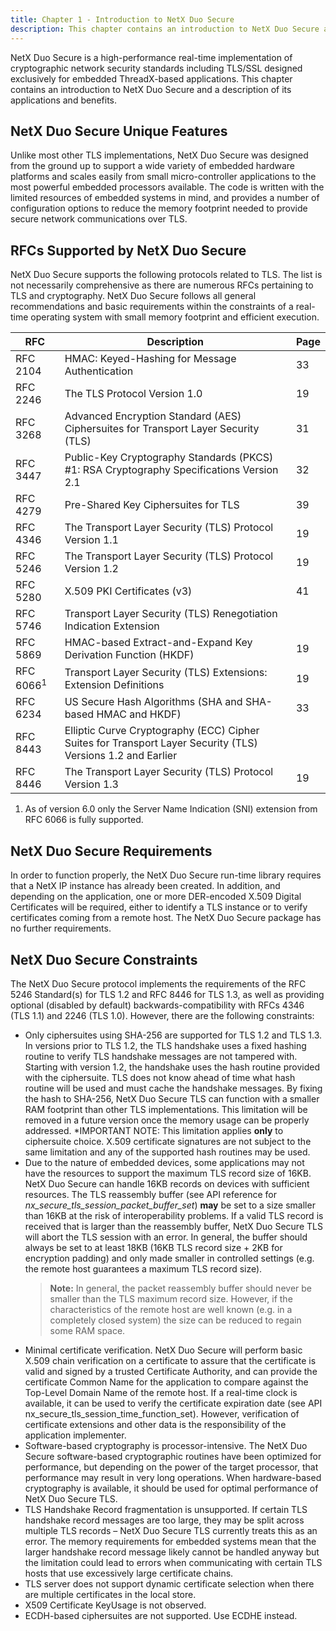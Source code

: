 ```yaml
---
title: Chapter 1 - Introduction to NetX Duo Secure
description: This chapter contains an introduction to NetX Duo Secure and a description of its applications and benefits.
---
```



NetX Duo Secure is a high-performance real-time implementation of cryptographic network security standards including TLS/SSL designed exclusively for embedded ThreadX-based applications. This chapter contains an introduction to NetX Duo Secure and a description of its applications and benefits.

## NetX Duo Secure Unique Features

Unlike most other TLS implementations, NetX Duo Secure was designed from the ground up to support a wide variety of embedded hardware platforms and scales easily from small micro-controller applications to the most powerful embedded processors available. The code is written with the limited resources of embedded systems in mind, and provides a number of configuration options to reduce the memory footprint needed to provide secure network communications over TLS.

## RFCs Supported by NetX Duo Secure 

NetX Duo Secure supports the following protocols related to TLS. The list is not necessarily comprehensive as there are numerous RFCs pertaining to TLS and cryptography. NetX Duo Secure follows all general recommendations and basic requirements within the constraints of a real-time operating system with small memory footprint and efficient execution.

| RFC      | Description                                                                                                 | Page |
|----------|-------------------------------------------------------------------------------------------------------------|------|
| RFC 2104 | HMAC: Keyed-Hashing for Message Authentication                                                              | 33   |
| RFC 2246 | The TLS Protocol Version 1.0                                                                                | 19   |
| RFC 3268 | Advanced Encryption Standard (AES) Ciphersuites for Transport Layer Security (TLS)                          | 31   |
| RFC 3447 | Public-Key Cryptography Standards (PKCS) #1: RSA Cryptography Specifications Version 2.1                    | 32   |
| RFC 4279 | Pre-Shared Key Ciphersuites for TLS                                                                         | 39   |
| RFC 4346 | The Transport Layer Security (TLS) Protocol Version 1.1                                                     | 19   |
| RFC 5246 | The Transport Layer Security (TLS) Protocol Version 1.2                                                     | 19   |
| RFC 5280 | X.509 PKI Certificates (v3)                                                                                 | 41   |
| RFC 5746 | Transport Layer Security (TLS) Renegotiation Indication Extension                                           |      |
| RFC 5869 | HMAC-based Extract-and-Expand Key Derivation Function (HKDF)                                                | 19   |
| RFC 6066<sup>1</sup> | Transport Layer Security (TLS) Extensions: Extension Definitions                                            | 19   |
| RFC 6234 | US Secure Hash Algorithms (SHA and SHA-based HMAC and HKDF)                                                 | 33   |
| RFC 8443 | Elliptic Curve Cryptography (ECC) Cipher Suites for Transport Layer Security (TLS) Versions 1.2 and Earlier |      |
| RFC 8446 | The Transport Layer Security (TLS) Protocol Version 1.3                                                     | 19   |

1. As of version 6.0 only the Server Name Indication (SNI) extension from RFC 6066 is fully supported.

## NetX Duo Secure Requirements

In order to function properly, the NetX Duo Secure run-time library requires that a NetX IP instance has already been created. In addition, and depending on the application, one or more DER-encoded X.509 Digital Certificates will be required, either to identify a TLS instance or to verify certificates coming from a remote host. The NetX Duo Secure package has no further requirements.

## NetX Duo Secure Constraints

The NetX Duo Secure protocol implements the requirements of the RFC 5246 Standard(s) for TLS 1.2 and RFC 8446 for TLS 1.3, as well as providing optional (disabled by default) backwards-compatibility with RFCs 4346 (TLS 1.1) and 2246 (TLS 1.0). However, there are the following constraints:

- Only ciphersuites using SHA-256 are supported for TLS 1.2 and TLS 1.3. In versions prior to TLS 1.2, the TLS handshake uses a fixed hashing routine to verify TLS handshake messages are not tampered with. Starting with version 1.2, the handshake uses the hash routine provided with the ciphersuite. TLS does not know ahead of time what hash routine will be used and must cache the handshake messages. By fixing the hash to SHA-256, NetX Duo Secure TLS can function with a smaller RAM footprint than other TLS implementations. This limitation will be removed in a future version once the memory usage can be properly addressed. *IMPORTANT NOTE: This limitation applies **only** to ciphersuite choice. X.509 certificate signatures are not subject to the same limitation and any of the supported hash routines may be used.
- Due to the nature of embedded devices, some applications may not have the resources to support the maximum TLS record size of 16KB. NetX Duo Secure can handle 16KB records on devices with sufficient resources. The TLS reassembly buffer (see API reference for *nx_secure_tls_session_packet_buffer_set*) **may** be set to a size smaller than 16KB at the risk of interoperability problems. If a valid TLS record is received that is larger than the reassembly buffer, NetX Duo Secure TLS will abort the TLS session with an error. In general, the buffer should always be set to at least 18KB (16KB TLS record size + 2KB for encryption padding) and only made smaller in controlled settings (e.g. the remote host guarantees a maximum TLS record size).
  > **Note:** In general, the packet reassembly buffer should never be smaller than the TLS maximum record size. However, if the characteristics of the remote host are well known (e.g. in a completely closed system) the size can be reduced to regain some RAM space.
- Minimal certificate verification. NetX Duo Secure will perform basic X.509 chain verification on a certificate to assure that the certificate is valid and signed by a trusted Certificate Authority, and can provide the certificate Common Name for the application to compare against the Top-Level Domain Name of the remote host. If a real-time clock is available, it can be used to verify the certificate expiration date (see API nx_secure_tls_session_time_function_set). However, verification of certificate extensions and other data is the responsibility of the application implementer.
- Software-based cryptography is processor-intensive. The NetX Duo Secure software-based cryptographic routines have been optimized for performance, but depending on the power of the target processor, that performance may result in very long operations. When hardware-based cryptography is available, it should be used for optimal performance of NetX Duo Secure TLS.
- TLS Handshake Record fragmentation is unsupported. If certain TLS handshake record messages are too large, they may be split across multiple TLS records – NetX Duo Secure TLS currently treats this as an error. The memory requirements for embedded systems mean that the larger handshake record message likely cannot be handled anyway but the limitation could lead to errors when communicating with certain TLS hosts that use excessively large certificate chains.
- TLS server does not support dynamic certificate selection when there are multiple certificates in the local store. 
- X509 Certificate KeyUsage is not observed. 
- ECDH-based ciphersuites are not supported. Use ECDHE instead.
